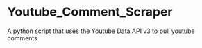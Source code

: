 # Youtube_Comment_Scraper
A python script that uses the Youtube Data API v3 to pull youtube comments
